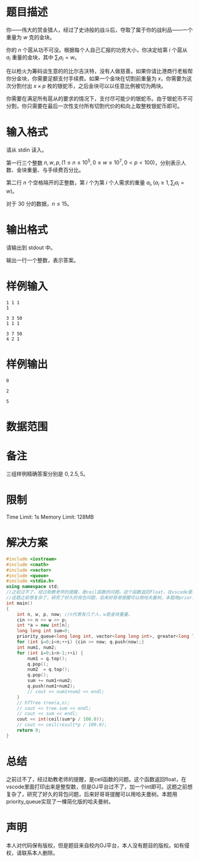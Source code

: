 # 题目描述
你——伟大的赏金猎人，经过了史诗般的战斗后，夺取了属于你的战利品——一个重量为 $w$ 克的金块。

你的 $n$ 个扈从功不可没。根据每个人自己汇报的功劳大小，你决定给第 $i$ 个扈从 $a_i$ 重量的金块，其中 $\sum_i a_i = w$。

在以枪火为筹码谈生意的的比尔吉沃特，没有人做慈善。如果你请比港商行老板帮你分金块，你需要足额支付手续费。如果一个金块在切割前重量为 $x$，你需要为这次分割付出 $x \times p$ 枚的银蛇币，之后金块可以以任意比例被切为两块。

你需要在满足所有扈从的要求的情况下，支付尽可能少的银蛇币。由于银蛇币不可分割，你只需要在最后一次性支付所有切割代价的和向上取整枚银蛇币即可。

# 输入格式
请从 stdin 读入。

第一行三个整数 $n, w, p,(1 \leq n \leq 10 ^ 5, 0 \leq w \leq 10 ^ 7, 0 < p < 100)$，分别表示人数、金块重量、与手续费百分比。

第二行 $n$ 个空格隔开的正整数，第 $i$ 个为第 $i$ 个人需求的重量 $a_i,(a_i \geq 1, \sum_i a_i = w)$。

对于 $30$ 分的数据，$n \leq 15$。

# 输出格式
请输出到 stdout 中。

输出一行一个整数，表示答案。

# 样例输入
```
1 1 1
1
```
```
3 3 50
1 1 1
```
```
3 7 50
4 2 1
```
# 样例输出
```
0
```
```
2
```
```
5
```
# 数据范围
# 备注
三组样例精确答案分别是 $0, 2.5, 5$。

# 限制
Time Limit: 1s 
Memory Limit: 128MB
# 解决方案
```cpp
#include <iostream>
#include <cmath>
#include <vector>
#include <queue>
#include <stdio.h>
using namespace std;
//之前过不了，经过助教老师的提醒，是ceil函数的问题。这个函数返回float，在vscode里面打印出来是整型数，但是OJ平台过不了，加一个int即可
//这题之前想复杂了，研究了好久的背包问题，后来好哥哥提醒可以用哈夫曼树。本题用priority_queue实现了一棵简化版的哈夫曼树。
int main()
{
    int n, w, p, now; //n代表有几个人，w是金块重量。
    cin >> n >> w >> p;
    int *a = new int[n];
    long long int sum=0;
    priority_queue<long long int, vector<long long int>, greater<long long int> > q;
    for (int i=0;i<n;++i) {cin >> now; q.push(now);}
    int num1, num2;
    for (int i=0;i<n-1;++i) {
        num1 = q.top();
        q.pop();
        num2  = q.top();
        q.pop();
        sum += num1+num2;
        q.push(num1+num2);
        // cout << num1+num2 << endl;
    }
    // hfTree tree(a,n);
    // cout << tree.sum << endl;
    // cout << sum << endl;
    cout << int(ceil(sum*p / 100.0));
    // cout << ceil(result*p / 100.0);
    return 0;
}
```
# 总结
之前过不了，经过助教老师的提醒，是ceil函数的问题。这个函数返回float，在vscode里面打印出来是整型数，但是OJ平台过不了，加一个int即可。这题之前想复杂了，研究了好久的背包问题，后来好哥哥提醒可以用哈夫曼树。本题用priority_queue实现了一棵简化版的哈夫曼树。
# 声明
本人对代码保有版权，但是题目来自校内OJ平台，本人没有题目的版权。如有侵权，请联系本人删除。
